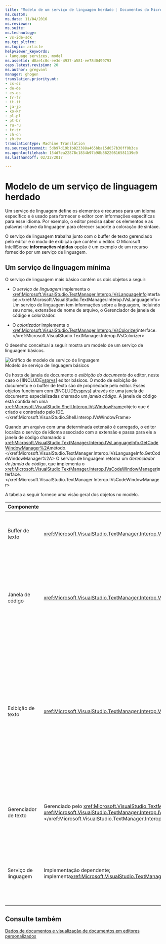 ```yaml
---
title: "Modelo de um serviço de linguagem herdado | Documentos do Microsoft"
ms.custom: 
ms.date: 11/04/2016
ms.reviewer: 
ms.suite: 
ms.technology:
- vs-ide-sdk
ms.tgt_pltfrm: 
ms.topic: article
helpviewer_keywords:
- language services, model
ms.assetid: d8ae1c0c-ee3d-4937-a581-ee78d0499793
caps.latest.revision: 20
ms.author: gregvanl
manager: ghogen
translation.priority.mt:
- cs-cz
- de-de
- es-es
- fr-fr
- it-it
- ja-jp
- ko-kr
- pl-pl
- pt-br
- ru-ru
- tr-tr
- zh-cn
- zh-tw
translationtype: Machine Translation
ms.sourcegitcommit: 5db97d19b1b823388a465bba15d057b30ff0b3ce
ms.openlocfilehash: 154d7ea22878c1834b97b98b88220816581139d0
ms.lasthandoff: 02/22/2017

---
```

# <a name="model-of-a-legacy-language-service"></a>Modelo de um serviço de linguagem herdado
Um serviço de linguagem define os elementos e recursos para um idioma específico e é usado para fornecer o editor com informações específicas para esse idioma. Por exemplo, o editor precisa saber os elementos e as palavras-chave da linguagem para oferecer suporte a coloração de sintaxe.  
  
 O serviço de linguagem trabalha junto com o buffer de texto gerenciado pelo editor e o modo de exibição que contém o editor. O Microsoft IntelliSense **informações rápidas** opção é um exemplo de um recurso fornecido por um serviço de linguagem.  
  
## <a name="a-minimal-language-service"></a>Um serviço de linguagem mínima  
 O serviço de linguagem mais básico contém os dois objetos a seguir:  
  
-   O *serviço de linguagem* implementa o <xref:Microsoft.VisualStudio.TextManager.Interop.IVsLanguageInfo>interface.</xref:Microsoft.VisualStudio.TextManager.Interop.IVsLanguageInfo> Um serviço de linguagem tem informações sobre a linguagem, incluindo seu nome, extensões de nome de arquivo, o Gerenciador de janela de código e colorizador.  
  
-   O *colorizador* implementa o <xref:Microsoft.VisualStudio.TextManager.Interop.IVsColorizer>interface.</xref:Microsoft.VisualStudio.TextManager.Interop.IVsColorizer>  
  
 O desenho conceitual a seguir mostra um modelo de um serviço de linguagem básicos.  
  
 ![Gráfico de modelo de serviço de linguagem](~/docs/extensibility/media/vslanguageservicemodel.gif "vsLanguageServiceModel")  
Modelo de serviço de linguagem básicos  
  
 Os hosts de janela de documento o *exibição do documento* do editor, neste caso o [!INCLUDE[vsprvs](../../code-quality/includes/vsprvs_md.md)] editor básicos. O modo de exibição de documento e o buffer de texto são de propriedade pelo editor. Esses objetos funcionam com [!INCLUDE[vsprvs](../../code-quality/includes/vsprvs_md.md)] através de uma janela de documento especializadas chamado um *janela código*. A janela de código está contida em uma <xref:Microsoft.VisualStudio.Shell.Interop.IVsWindowFrame>objeto que é criado e controlado pelo IDE.</xref:Microsoft.VisualStudio.Shell.Interop.IVsWindowFrame>  
  
 Quando um arquivo com uma determinada extensão é carregado, o editor localiza o serviço de idioma associado com a extensão e passa para ele a janela de código chamando o <xref:Microsoft.VisualStudio.TextManager.Interop.IVsLanguageInfo.GetCodeWindowManager%2A>método.</xref:Microsoft.VisualStudio.TextManager.Interop.IVsLanguageInfo.GetCodeWindowManager%2A> O serviço de linguagem retorna um *Gerenciador de janela de código*, que implementa o <xref:Microsoft.VisualStudio.TextManager.Interop.IVsCodeWindowManager>interface.</xref:Microsoft.VisualStudio.TextManager.Interop.IVsCodeWindowManager>  
  
 A tabela a seguir fornece uma visão geral dos objetos no modelo.  
  
|Componente|Objeto|Função|  
|---------------|------------|--------------|  
|Buffer de texto|<xref:Microsoft.VisualStudio.TextManager.Interop.VsTextBuffer></xref:Microsoft.VisualStudio.TextManager.Interop.VsTextBuffer>|Um fluxo de texto Unicode de leitura/gravação. É possível usar outras codificações de texto.|  
|Janela de código|<xref:Microsoft.VisualStudio.TextManager.Interop.VsCodeWindow></xref:Microsoft.VisualStudio.TextManager.Interop.VsCodeWindow>|Uma janela de documento que contém um ou mais modos de exibição de texto. Quando [!INCLUDE[vsprvs](../../code-quality/includes/vsprvs_md.md)] está no modo de interface de documentos múltiplos (MDI), a janela de código é um filho MDI.|  
|Exibição de texto|<xref:Microsoft.VisualStudio.TextManager.Interop.VsTextView></xref:Microsoft.VisualStudio.TextManager.Interop.VsTextView>|Uma janela que permite ao usuário navegar e exibir o texto usando o teclado e mouse. Uma exibição de texto aparece para o usuário como um editor. Você pode usar modos de exibição de texto em janelas do editor comum, a janela de saída e a janela imediata. Além disso, você pode configurar um ou mais modos de exibição de texto dentro de uma janela de código.|  
|Gerenciador de texto|Gerenciado pelo <xref:Microsoft.VisualStudio.TextManager.Interop.SVsTextManager>serviço, do qual você obtém um <xref:Microsoft.VisualStudio.TextManager.Interop.IVsTextManager>ponteiro</xref:Microsoft.VisualStudio.TextManager.Interop.IVsTextManager> </xref:Microsoft.VisualStudio.TextManager.Interop.SVsTextManager>|Um componente que mantém informações comuns compartilhadas por todos os componentes descritos anteriormente.|  
|Serviço de linguagem|Implementação dependente; implementa<xref:Microsoft.VisualStudio.TextManager.Interop.IVsLanguageInfo></xref:Microsoft.VisualStudio.TextManager.Interop.IVsLanguageInfo>|Um objeto que fornece o editor com informações específicas de idioma como realce de sintaxe, conclusão de instrução e correspondência de chaves.|  
  
## <a name="see-also"></a>Consulte também  
 [Dados de documentos e visualização de documentos em editores personalizados](../../extensibility/document-data-and-document-view-in-custom-editors.md)

